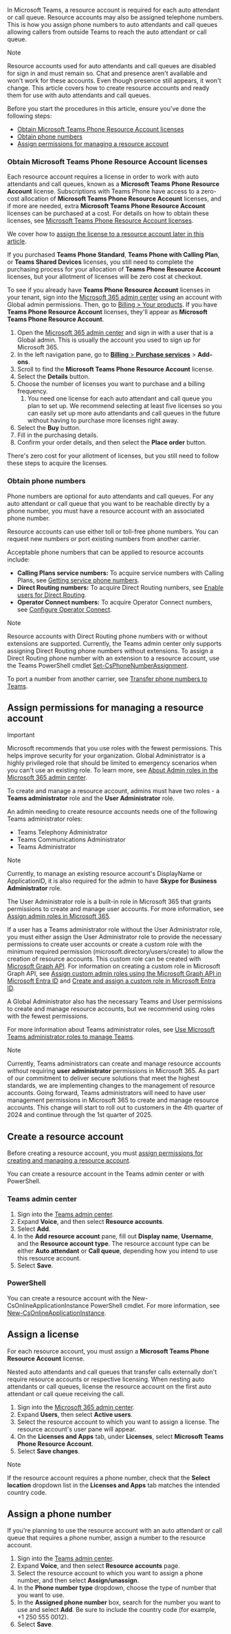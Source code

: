 In Microsoft Teams, a resource account is required for each auto attendant or call queue. Resource accounts may also be assigned telephone numbers. This is how you assign phone numbers to auto attendants and call queues allowing callers from outside Teams to reach the auto attendant or call queue.

> [!NOTE]
> Resource accounts used for auto attendants and call queues are disabled for sign in and must remain so. Chat and presence aren't available and won't work for these accounts. Even though presence still appears, it won't change.
This article covers how to create resource accounts and ready them for use with auto attendants and call queues.

Before you start the procedures in this article, ensure you've done the following steps:

- [Obtain Microsoft Teams Phone Resource Account licenses](#obtain-microsoft-teams-phone-resource-account-licenses)
- [Obtain phone numbers](#obtain-phone-numbers)
- [Assign permissions for managing a resource account](#assign-permissions-for-managing-a-resource-account)

### Obtain Microsoft Teams Phone Resource Account licenses

Each resource account requires a license in order to work with auto attendants and call queues, known as a **Microsoft Teams Phone Resource Account** license. Subscriptions with Teams Phone have access to a zero-cost allocation of **Microsoft Teams Phone Resource Account** licenses, and if more are needed, extra **Microsoft Teams Phone Resource Account** licenses can be purchased at a cost. For details on how to obtain these licenses, see [Microsoft Teams Phone Resource Account licenses](../teams-add-on-licensing/virtual-user.md).

We cover how to [assign the license to a resource account later in this article](#assign-a-license).

If you purchased **Teams Phone Standard**, **Teams Phone with Calling Plan**, or **Teams Shared Devices** licenses, you still need to complete the purchasing process for your allocation of **Teams Phone Resource Account** licenses, but your allotment of licenses will be zero cost at checkout.

To see if you already have **Teams Phone Resource Account** licenses in your tenant, sign into the [Microsoft 365 admin center](https://go.microsoft.com/fwlink/p/?linkid=2024339) using an account with Global admin permissions. Then, go to [Billing > Your products](https://admin.microsoft.com/Adminportal/Home#/subscriptions). If you have **Teams Phone Resource Account** licenses, they'll appear as **Microsoft Teams Phone Resource Account**.

1. Open the [Microsoft 365 admin center](https://go.microsoft.com/fwlink/p/?linkid=2024339) and sign in with a user that is a Global admin. This is usually the account you used to sign up for Microsoft 365.
1. In the left navigation pane, go to [**Billing** > **Purchase services**](https://admin.microsoft.com/Adminportal/Home#/catalog) > **Add-ons**.
1. Scroll to find the **Microsoft Teams Phone Resource Account** license.
1. Select the **Details** button.
1. Choose the number of licenses you want to purchase and a billing frequency.
    1. You need one license for each auto attendant and call queue you plan to set up. We recommend selecting at least five licenses so you can easily set up more auto attendants and call queues in the future without having to purchase more licenses right away.
1. Select the **Buy** button.
1. Fill in the purchasing details.
1. Confirm your order details, and then select the **Place order** button.

There's zero cost for your allotment of licenses, but you still need to follow these steps to acquire the licenses.

### Obtain phone numbers

Phone numbers are optional for auto attendants and call queues. For any auto attendant or call queue that you want to be reachable directly by a phone number, you must have a resource account with an associated phone number.

Resource accounts can use either toll or toll-free phone numbers. You can request new numbers or port existing numbers from another carrier.

Acceptable phone numbers that can be applied to resource accounts include:

- **Calling Plans service numbers:** To acquire service numbers with Calling Plans, see [Getting service phone numbers](../getting-service-phone-numbers.md).
- **Direct Routing numbers:** To acquire Direct Routing numbers, see [Enable users for Direct Routing](/microsoftteams/direct-routing-enable-users#configure-the-phone-number-and-enable-enterprise-voice).
- **Operator Connect numbers:** To acquire Operator Connect numbers, see [Configure Operator Connect](/microsoftteams/operator-connect-configure#set-up-phone-numbers).

> [!NOTE]
> Resource accounts with Direct Routing phone numbers with or without extensions are supported. Currently, the Teams admin center only supports assigning Direct Routing phone numbers without extensions. To assign a Direct Routing phone number with an extension to a resource account, use the Teams PowerShell cmdlet [Set-CsPhoneNumberAssignment](/powershell/module/teams/set-csphonenumberassignment).

To port a number from another carrier, see [Transfer phone numbers to Teams](../phone-number-calling-plans/transfer-phone-numbers-to-teams.md).

## Assign permissions for managing a resource account

> [!IMPORTANT]
> Microsoft recommends that you use roles with the fewest permissions. This helps improve security for your organization. Global Administrator is a highly privileged role that should be limited to emergency scenarios when you can't use an existing role. To learn more, see [About Admin roles in the Microsoft 365 admin center](/microsoft-365/admin/add-users/about-admin-roles).

To create and manage a resource account, admins must have two roles - a **Teams administrator** role and the **User Administrator** role.

An admin needing to create resource accounts needs one of the following Teams administrator roles:

- Teams Telephony Administrator
- Teams Communications Administrator
- Teams Administrator

> [!NOTE]
> Currently, to manage an existing resource account's DisplayName or ApplicationID, it is also required for the admin to have **Skype for Business Administrator** role.

The User Administrator role is a built-in role in Microsoft 365 that grants permissions to create and manage user accounts. For more information, see [Assign admin roles in Microsoft 365](/microsoft-365/admin/add-users/assign-admin-roles).

If a user has a Teams administrator role without the User Administrator role, you must either assign the User Administrator role to provide the necessary permissions to create user accounts or create a custom role with the minimum required permission (microsoft.directory/users/create) to allow the creation of resource accounts. This custom role can be created with [Microsoft Graph API](/graph/overview). For information on creating a custom role in Microsoft Graph API, see [Assign custom admin roles using the Microsoft Graph API in Microsoft Entra ID](/entra/identity/role-based-access-control/custom-create) and [Create and assign a custom role in Microsoft Entra ID](/entra/identity/role-based-access-control/custom-create).

A Global Administrator also has the necessary Teams and User permissions to create and manage resource accounts, but we recommend using roles with the fewest permissions.

For more information about Teams administrator roles, see [Use Microsoft Teams administrator roles to manage Teams](/microsoftteams/using-admin-roles).

> [!NOTE]
> Currently, Teams administrators can create and manage resource accounts *without* requiring **user administrator** permissions in Microsoft 365. As part of our commitment to deliver secure solutions that meet the highest standards, we are implementing changes to the management of resource accounts. Going forward, Teams administrators will need to have user management permissions in Microsoft 365 to create and manage resource accounts. This change will start to roll out to customers in the 4th quarter of 2024 and continue through the 1st quarter of 2025.

## Create a resource account

Before creating a resource account, you must [assign permissions for creating and managing a resource account](#assign-permissions-for-managing-a-resource-account).

You can create a resource account in the Teams admin center or with PowerShell.

### Teams admin center

1. Sign into the [Teams admin center](https://go.microsoft.com/fwlink/p/?linkid=2066851).
2. Expand **Voice**, and then select **Resource accounts**.
3. Select **Add**.
4. In the **Add resource account** pane, fill out **Display name**, **Username**, and the **Resource account type**. The resource account type can be either **Auto attendant** or **Call queue**, depending how you intend to use this resource account.
5. Select **Save**.

### PowerShell

You can create a resource account with the New-CsOnlineApplicationInstance PowerShell cmdlet. For more information, see [New-CsOnlineApplicationInstance](/powershell/module/teams/new-csonlineapplicationinstance).

## Assign a license

For each resource account, you must assign a **Microsoft Teams Phone Resource Account** license.

Nested auto attendants and call queues that transfer calls externally don't require resource accounts or respective licensing. When nesting auto attendants or call queues, license the resource account on the first auto attendant or call queue receiving the call.

1. Sign into the [Microsoft 365 admin center](https://go.microsoft.com/fwlink/p/?linkid=2024339).
2. Expand **Users**, then select **Active users**.
3. Select the resource account to which you want to assign a license. The resource account's user pane will appear.
4. On the **Licenses and Apps** tab, under **Licenses**, select **Microsoft Teams Phone Resource Account**.
5. Select **Save changes**.

> [!NOTE]
> If the resource account requires a phone number, check that the **Select location** dropdown list in the **Licenses and Apps** tab matches the intended country code.

## Assign a phone number

If you're planning to use the resource account with an auto attendant or call queue that requires a phone number, assign a number to the resource account.

1. Sign into the [Teams admin center](https://go.microsoft.com/fwlink/p/?linkid=2066851).
2. Expand **Voice**, and then select **Resource accounts** page.
3. Select the resource account to which you want to assign a phone number, and then select **Assign/unassign**.
4. In the **Phone number type** dropdown, choose the type of number that you want to use.
5. In the **Assigned phone number** box, search for the number you want to use and select **Add**. Be sure to include the country code (for example, +1 250 555 0012).
6. Select **Save**.
